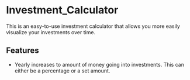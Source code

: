 # Investment_Calculator
This is an easy-to-use investment calculator that allows you more easily visualize your investments over time.

Features
---
* Yearly increases to amount of money going into investments. This can either be a percentage or a set amount.
